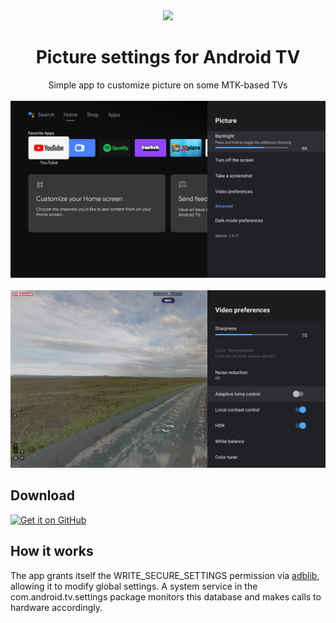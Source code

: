 <div align="center">
<img src="app/src/main/res/drawable/app_tv_logo.png"/>
<h1>Picture settings for Android TV</h1>
Simple app to customize picture on some MTK-based TVs<br><br>
<img src="/screenshots/screen1.png"/><br><br><img src="/screenshots/screen2.png"/>
</div>

## Download
[<img src="https://github.com/machiav3lli/oandbackupx/blob/034b226cea5c1b30eb4f6a6f313e4dadcbb0ece4/badge_github.png"
    alt="Get it on GitHub"
    height="80">](https://github.com/alexrcq/picture-settings-for-android-tv/releases)
## How it works
The app grants itself the WRITE_SECURE_SETTINGS permission via  <a href="https://github.com/tananaev/adblib">adblib</a>, allowing it to modify global settings. A system service in the com.android.tv.settings package monitors this database and makes calls to hardware accordingly.

